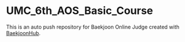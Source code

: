 # UMC_6th_AOS_Basic_Course
This is an auto push repository for Baekjoon Online Judge created with [BaekjoonHub](https://github.com/BaekjoonHub/BaekjoonHub).
